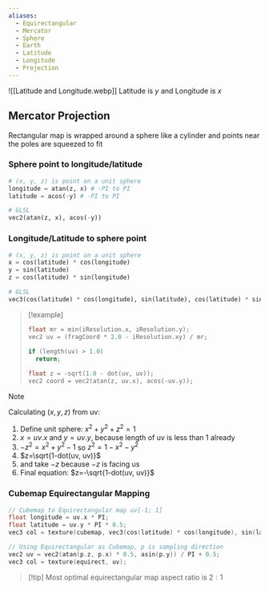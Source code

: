 ```yaml
---
aliases:
  - Equirectangular
  - Mercator
  - Sphere
  - Earth
  - Latitude
  - Longitude
  - Projection
---
```


![[Latitude and Longitude.webp]]
Latitude is $y$ and Longitude is $x$

## Mercator Projection
Rectangular map is wrapped around a sphere like a cylinder and points near the poles are squeezed to fit
### Sphere point to longitude/latitude
``` python
# (x, y, z) is point on a unit sphere
longitude = atan(z, x) # -PI to PI
latitude = acos(-y) # -PI to PI

# GLSL
vec2(atan(z, x), acos(-y))
```
### Longitude/Latitude to sphere point
``` python
# (x, y, z) is point on a unit sphere
x = cos(latitude) * cos(longitude)
y = sin(latitude)
z = cos(latitude) * sin(longitude)

# GLSL
vec3(cos(latitude) * cos(longitude), sin(latitude), cos(latitude) * sin(longitude))
```

> [!example]
> ``` c
> float mr = min(iResolution.x, iResolution.y);
> vec2 uv = (fragCoord * 2.0 - iResolution.xy) / mr;
>   
> if (length(uv) > 1.0) 
>   return;
> 
> float z = -sqrt(1.0 - dot(uv, uv));
> vec2 coord = vec2(atan(z, uv.x), acos(-uv.y));
> ```

> [!note]
> Calculating $(x,y,z)$ from uv:
> 1. Define unit sphere: $x^2+y^2+z^2=1$
> 2. $x=uv.x$ and $y=uv.y$, because length of uv is less than 1 already
> 3. $-z^2=x^2+y^2-1$ so $z^2=1-x^2-y^2$
> 6. $z=\sqrt{1-dot(uv, uv)}$
> 7. and take $-z$ because $-z$ is facing us
> 8. Final equation: $z=-\sqrt{1-dot(uv, uv)}$

### Cubemap Equirectangular Mapping
``` c
// Cubemap to Equirectangular map uv[-1; 1]
float longitude = uv.x * PI;
float latitude = uv.y * PI * 0.5;
vec3 col = texture(cubemap, vec3(cos(latitude) * cos(longitude), sin(latitude), cos(latitude) * sin(longitude))).rgb;

// Using Equirectangular as Cubemap, p is sampling direction
vec2 uv = vec2(atan(p.z, p.x) * 0.5, asin(p.y)) / PI + 0.5;
vec3 col = texture(equirect, uv);
```
> [!tip] Most optimal equirectangular map aspect ratio is $2:1$ 
